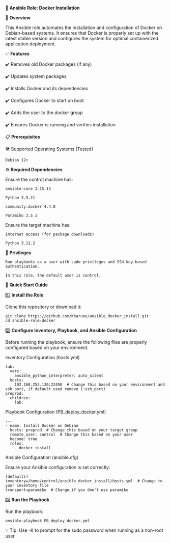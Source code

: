 🚀 **Ansible Role: Docker Installation**

📌 **Overview**

This Ansible role automates the installation and configuration of Docker on Debian-based systems. It ensures that Docker is properly set up with the latest stable version and configures the system for optimal containerized application deployment.

✅ **Features**

✔️ Removes old Docker packages (if any)

✔️ Updates system packages

✔️ Installs Docker and its dependencies

✔️ Configures Docker to start on boot

✔️ Adds the user to the docker group

✔️ Ensures Docker is running and verifies installation

📋 **Prerequisites**

🛠 Supported Operating Systems (Tested)

    Debian 12+

⚙️ **Required Dependencies**

Ensure the control machine has:

    ansible-core 2.15.13

    Python 3.9.21

    community.docker 4.4.0

    Paramiko 3.5.1

Ensure the target machine has:

    Internet access (for package downloads)
    
    Python 3.11.2

🔑 **Privileges**

    Run playbooks as a user with sudo privileges and SSH key-based authentication.

    In this role, the default user is control.

🚀 **Quick Start Guide**

1️⃣ **Install the Role**

Clone this repository or download it:

    git clone https://github.com/Kharune/ansible_docker_install.git
    cd ansible-role-docker

2️⃣ **Configure Inventory, Playbook, and Ansible Configuration**

Before running the playbook, ensure the following files are properly configured based on your environment.

Inventory Configuration (hosts.yml)

    lab:
      vars:
        ansible_python_interpreter: auto_silent
      hosts:
        192.168.253.130:22450  # Change this based on your environment and ssh port, if default used remove (:ssh_port)
    preprod:
      children:
        lab:

Playbook Configuration (PB_deploy_docker.yml)

    ---
    - name: Install Docker on Debian
      hosts: preprod  # Change this based on your target group
      remote_user: control  # Change this based on your user
      become: true
      roles:
        - docker_install

Ansible Configuration (ansible.cfg)

Ensure your Ansible configuration is set correctly:

    [defaults]
    inventory=/home/control/ansible_docker_install/hosts.yml  # Change to your inventory file
    transport=paramiko  # Change if you don't use paramiko

3️⃣ **Run the Playbook**

Run the playbook:

    ansible-playbook PB_deploy_docker.yml

💡 Tip: Use -K to prompt for the sudo password when running as a non-root user.
